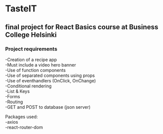 # TasteIT

## final project for React Basics course at Business College Helsinki

### Project requirements

-Creation of a recipe app <br/>
-Must include a video hero banner <br/>
-Use of function components <br/>
-Use of separated components using props <br/>
-Use of eventhandlers (OnClick, OnChange) <br/>
-Conditional rendering <br/>
-List & Keys <br/>
-Forms <br/>
-Routing <br/>
-GET and POST to database (json server) <br/>

Packages used: <br/>
-axios<br/>
-react-router-dom 
